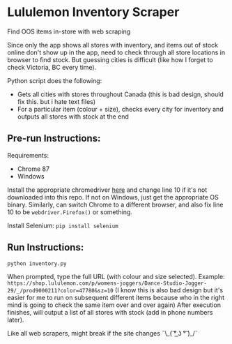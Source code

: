 # Lululemon Inventory Scraper
Find OOS items in-store with web scraping

Since only the app shows all stores with inventory, and items out of stock online don't show up in the app, need to check through all store locations in browser to find stock. But guessing cities is difficult (like how I forget to check Victoria, BC every time).

Python script does the following:
- Gets all cities with stores throughout Canada (this is bad design, should fix this. but i hate text files)
- For a particular item (colour + size), checks every city for inventory and outputs all stores with stock at the end

## Pre-run Instructions:
Requirements: 
* Chrome 87
* Windows

Install the appropriate chromedriver [here](https://sites.google.com/a/chromium.org/chromedriver/downloads) and change line 10 if it's not downloaded into this repo. If not on Windows, just get the appropriate OS binary. Similarly, can switch Chrome to a different browser, and also fix line 10 to be `webdriver.Firefox()` or something.

Install Selenium:
``` pip install selenium ```

## Run Instructions:
```python inventory.py```

When prompted, type the full URL (with colour and size selected).
Example: ```https://shop.lululemon.com/p/womens-joggers/Dance-Studio-Jogger-29/_/prod9000211?color=47780&sz=10```
(I know this is also bad design but it's easier for me to run on subsequent different items because who in the right mind is going to check the same item over and over again)
After execution finishes, will output a list of all stores with stock (add in phone numbers later).

Like all web scrapers, might break if the site changes ¯\\\_( ͠° ͟ʖ °͠ )\_/¯
